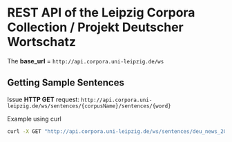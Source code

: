 # REST API of the Leipzig Corpora Collection / Projekt Deutscher Wortschatz

The **base_url** = `http://api.corpora.uni-leipzig.de/ws`

## Getting Sample Sentences

Issue **HTTP GET** request: `http://api.corpora.uni-leipzig.de/ws/sentences/{corpusName}/sentences/{word}`

Example using curl

```bash
curl -X GET "http://api.corpora.uni-leipzig.de/ws/sentences/deu_news_2012_1M/sentences/Zucker?offset=0&limit=10" -H  "accept: application/json"
```

